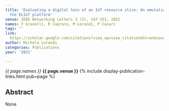 ```yaml
---
title: 'Evaluating a digital twin of an IoT resource slice: An emulation study using
  the ELIoT platform'
venue: IEEE Networking Letters 3 (3), 147-151, 2021
names: F Granelli, R Capraro, M Lorandi, P Casari
tags: ''
link: 
  https://scholar.google.com/citations?view_op=view_citation&hl=en&user=USpEfyQAAAAJ&pagesize=100&sortby=pubdate&citation_for_view=USpEfyQAAAAJ:d1gkVwhDpl0C
author: Michela Lorandi
categories: Publications
year: '2021'

---
```


*{{ page.names }}*
**{{ page.venue }}**
{% include display-publication-links.html pub=page %}
## Abstract

None